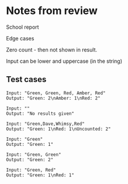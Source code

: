 # Notes from review

School report

Edge cases

Zero count - then not shown in result.

Input can be lower and uppercase (in the string)

Test cases
-------
```
Input: "Green, Green, Red, Amber, Red"
Output: "Green: 2\nAmber: 1\nRed: 2"

Input: ""
Output: "No results given"

Input: "Green,Dave,Whimsy,Red"
Output: "Green: 1\nRed: 1\nUncounted: 2"

Input: "Green"
Output: "Green: 1"

Input: "Green, Green"
Output: "Green: 2"

Input: "Green, Red"
Output: "Green: 1\nRed: 1"
```
